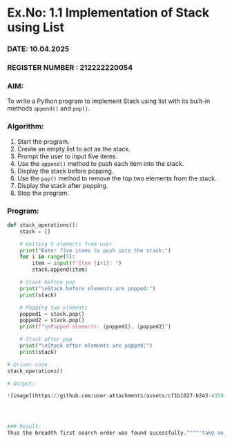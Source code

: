# Ex.No: 1.1  Implementation of Stack using List 
### DATE: 10.04.2025                                                                          
### REGISTER NUMBER : 212222220054  

### AIM:  
To write a Python program to implement Stack using list with its built-in methods `append()` and `pop()`.

### Algorithm:  
1. Start the program.  
2. Create an empty list to act as the stack.  
3. Prompt the user to input five items.  
4. Use the `append()` method to push each item into the stack.  
5. Display the stack before popping.  
6. Use the `pop()` method to remove the top two elements from the stack.  
7. Display the stack after popping.  
8. Stop the program.  

### Program:
```python
def stack_operations():
    stack = []

    # Getting 5 elements from user
    print("Enter five items to push into the stack:")
    for i in range(5):
        item = input(f"Item {i+1}: ")
        stack.append(item)

    # Stack before pop
    print("\nStack before elements are popped:")
    print(stack)

    # Popping two elements
    popped1 = stack.pop()
    popped2 = stack.pop()
    print(f"\nPopped elements: {popped1}, {popped2}")

    # Stack after pop
    print("\nStack after elements are popped:")
    print(stack)

# Driver code
stack_operations()

# Output:

![image](https://github.com/user-attachments/assets/cf1b1027-b243-4359-9dd8-11c8e31ccb3c)




### Result:
Thus the breadth first search order was found sucessfully.""""'take an example give this format



